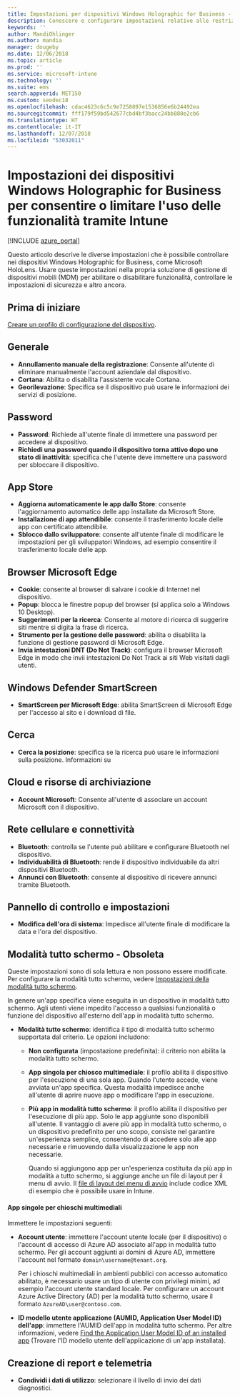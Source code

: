 ```yaml
---
title: Impostazioni per dispositivi Windows Holographic for Business - Microsoft Intune - Azure | Microsoft Docs
description: Conoscere e configurare impostazioni relative alle restrizioni dei dispositivi in Microsoft Intune per Windows Holographic for Business, tra cui annullamento della registrazione, georilevazione, password, installazione di app dall'App Store, cookie e popup in Microsoft Edge, Windows Defender, ricerca, cloud e archiviazione, connettività bluetooth, orario di sistema e dati di utilizzo in Azure.
keywords: ''
author: MandiOhlinger
ms.author: mandia
manager: dougeby
ms.date: 12/06/2018
ms.topic: article
ms.prod: ''
ms.service: microsoft-intune
ms.technology: ''
ms.suite: ems
search.appverid: MET150
ms.custom: seodec18
ms.openlocfilehash: cdac4623c6c5c9e7258897e1536856e6b24492ea
ms.sourcegitcommit: fff179f59bd542677cbd4bf3bacc24bb880e2cb6
ms.translationtype: HT
ms.contentlocale: it-IT
ms.lasthandoff: 12/07/2018
ms.locfileid: "53032011"
---
```

# <a name="windows-holographic-for-business-device-settings-to-allow-or-restrict-features-using-intune"></a>Impostazioni dei dispositivi Windows Holographic for Business per consentire o limitare l'uso delle funzionalità tramite Intune

[!INCLUDE [azure_portal](./includes/azure_portal.md)]

Questo articolo descrive le diverse impostazioni che è possibile controllare nei dispositivi Windows Holographic for Business, come Microsoft HoloLens. Usare queste impostazioni nella propria soluzione di gestione di dispositivi mobili (MDM) per abilitare o disabilitare funzionalità, controllare le impostazioni di sicurezza e altro ancora.

## <a name="before-you-begin"></a>Prima di iniziare

[Creare un profilo di configurazione del dispositivo](device-restrictions-configure.md).

## <a name="general"></a>Generale

- **Annullamento manuale della registrazione**: Consente all'utente di eliminare manualmente l'account aziendale dal dispositivo.
- **Cortana**: Abilita o disabilita l'assistente vocale Cortana.
- **Georilevazione**: Specifica se il dispositivo può usare le informazioni dei servizi di posizione.

## <a name="password"></a>Password

- **Password**: Richiede all'utente finale di immettere una password per accedere al dispositivo.
- **Richiedi una password quando il dispositivo torna attivo dopo uno stato di inattività**: specifica che l'utente deve immettere una password per sbloccare il dispositivo.

## <a name="app-store"></a>App Store

- **Aggiorna automaticamente le app dallo Store**: consente l'aggiornamento automatico delle app installate da Microsoft Store.
- **Installazione di app attendibile**: consente il trasferimento locale delle app con certificato attendibile.
- **Sblocco dallo sviluppatore**: consente all'utente finale di modificare le impostazioni per gli sviluppatori Windows, ad esempio consentire il trasferimento locale delle app.

## <a name="microsoft-edge-browser"></a>Browser Microsoft Edge

- **Cookie**: consente al browser di salvare i cookie di Internet nel dispositivo.
- **Popup**: blocca le finestre popup del browser (si applica solo a Windows 10 Desktop).
- **Suggerimenti per la ricerca**: Consente al motore di ricerca di suggerire siti mentre si digita la frase di ricerca.
- **Strumento per la gestione delle password**: abilita o disabilita la funzione di gestione password di Microsoft Edge.
- **Invia intestazioni DNT (Do Not Track)**: configura il browser Microsoft Edge in modo che invii intestazioni Do Not Track ai siti Web visitati dagli utenti.

## <a name="windows-defender-smart-screen"></a>Windows Defender SmartScreen

- **SmartScreen per Microsoft Edge**: abilita SmartScreen di Microsoft Edge per l'accesso al sito e i download di file.

## <a name="search"></a>Cerca

- **Cerca la posizione**: specifica se la ricerca può usare le informazioni sulla posizione. Informazioni su

## <a name="cloud-and-storage"></a>Cloud e risorse di archiviazione

- **Account Microsoft**: Consente all'utente di associare un account Microsoft con il dispositivo.

## <a name="cellular-and-connectivity"></a>Rete cellulare e connettività

- **Bluetooth**: controlla se l'utente può abilitare e configurare Bluetooth nel dispositivo.
- **Individuabilità di Bluetooth**: rende il dispositivo individuabile da altri dispositivi Bluetooth.
- **Annunci con Bluetooth**: consente al dispositivo di ricevere annunci tramite Bluetooth.

## <a name="control-panel-and-settings"></a>Pannello di controllo e impostazioni

- **Modifica dell'ora di sistema**: Impedisce all'utente finale di modificare la data e l'ora del dispositivo.

## <a name="kiosk---obsolete"></a>Modalità tutto schermo - Obsoleta

Queste impostazioni sono di sola lettura e non possono essere modificate. Per configurare la modalità tutto schermo, vedere [Impostazioni della modalità tutto schermo](kiosk-settings.md#windows-holographic-for-business).

In genere un'app specifica viene eseguita in un dispositivo in modalità tutto schermo. Agli utenti viene impedito l'accesso a qualsiasi funzionalità o funzione del dispositivo all'esterno dell'app in modalità tutto schermo.

- **Modalità tutto schermo**: identifica il tipo di modalità tutto schermo supportata dal criterio. Le opzioni includono:

  - **Non configurata** (impostazione predefinita): il criterio non abilita la modalità tutto schermo. 
  - **App singola per chiosco multimediale**: il profilo abilita il dispositivo per l'esecuzione di una sola app. Quando l'utente accede, viene avviata un'app specifica. Questa modalità impedisce anche all'utente di aprire nuove app o modificare l'app in esecuzione.
  - **Più app in modalità tutto schermo**: il profilo abilita il dispositivo per l'esecuzione di più app. Solo le app aggiunte sono disponibili all'utente. Il vantaggio di avere più app in modalità tutto schermo, o un dispositivo predefinito per uno scopo, consiste nel garantire un'esperienza semplice, consentendo di accedere solo alle app necessarie e rimuovendo dalla visualizzazione le app non necessarie. 
  
    Quando si aggiungono app per un'esperienza costituita da più app in modalità a tutto schermo, si aggiunge anche un file di layout per il menu di avvio. Il [file di layout del menu di avvio](https://docs.microsoft.com/hololens/hololens-kiosk#start-layout-file-for-intune) include codice XML di esempio che è possibile usare in Intune. 

#### <a name="single-app-kiosks"></a>App singole per chioschi multimediali

Immettere le impostazioni seguenti:

- **Account utente**: immettere l'account utente locale (per il dispositivo) o l'account di accesso di Azure AD associato all'app in modalità tutto schermo. Per gli account aggiunti ai domini di Azure AD, immettere l'account nel formato `domain\username@tenant.org`. 

    Per i chioschi multimediali in ambienti pubblici con accesso automatico abilitato, è necessario usare un tipo di utente con privilegi minimi, ad esempio l'account utente standard locale. Per configurare un account Azure Active Directory (AD) per la modalità tutto schermo, usare il formato `AzureAD\user@contoso.com`.

- **ID modello utente applicazione (AUMID, Application User Model ID) dell'app**: immettere l'AUMID dell'app in modalità tutto schermo. Per altre informazioni, vedere [Find the Application User Model ID of an installed app](https://docs.microsoft.com/windows-hardware/customize/enterprise/find-the-application-user-model-id-of-an-installed-app) (Trovare l'ID modello utente dell'applicazione di un'app installata).

## <a name="reporting-and-telemetry"></a>Creazione di report e telemetria

- **Condividi i dati di utilizzo**: selezionare il livello di invio dei dati diagnostici.
